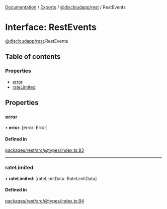 [Documentation](../README.md) / [Exports](../modules.md) / [@discloudapp/rest](../modules/discloudapp_rest.md) / RestEvents

# Interface: RestEvents

[@discloudapp/rest](../modules/discloudapp_rest.md).RestEvents

## Table of contents

### Properties

- [error](discloudapp_rest.RestEvents-1.md#error)
- [rateLimited](discloudapp_rest.RestEvents-1.md#ratelimited)

## Properties

### error

• **error**: [error: Error]

#### Defined in

[packages/rest/src/@types/index.ts:93](https://github.com/discloud/discloud.app/blob/99d4db4/packages/rest/src/@types/index.ts#L93)

___

### rateLimited

• **rateLimited**: [rateLimitData: RateLimitData]

#### Defined in

[packages/rest/src/@types/index.ts:94](https://github.com/discloud/discloud.app/blob/99d4db4/packages/rest/src/@types/index.ts#L94)
